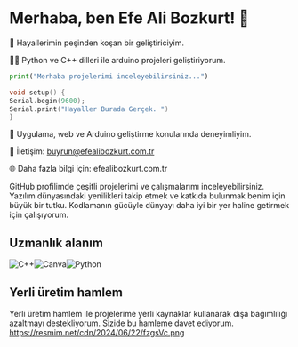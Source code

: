 # Merhaba, ben Efe Ali Bozkurt! 👋 

🚀 Hayallerimin peşinden koşan bir geliştiriciyim.

🧑‍💻 Python ve C++ dilleri ile arduino projeleri geliştiriyorum.
```python
print("Merhaba projelerimi inceleyebilirsiniz...")
```
```c++
void setup() {
Serial.begin(9600);
Serial.print("Hayaller Burada Gerçek. ") 
}
```

📱 Uygulama, web ve Arduino geliştirme konularında deneyimliyim.

📧 İletişim: buyrun@efealibozkurt.com.tr

🌐 Daha fazla bilgi için: efealibozkurt.com.tr

GitHub profilimde çeşitli projelerimi ve çalışmalarımı inceleyebilirsiniz. 
Yazılım dünyasındaki yenilikleri takip etmek ve katkıda bulunmak benim için büyük bir tutku. 
Kodlamanın gücüyle dünyayı daha iyi bir yer haline getirmek için çalışıyorum.





  

## Uzmanlık alanım
 
![C++](https://img.shields.io/badge/c++-%2300599C.svg?style=for-the-badge&logo=c%2B%2B&logoColor=white)![Canva](https://img.shields.io/badge/Canva-%2300C4CC.svg?style=for-the-badge&logo=Canva&logoColor=white)![Python](https://img.shields.io/badge/python-3670A0?style=for-the-badge&logo=python&logoColor=ffdd54)

## Yerli üretim hamlem
Yerli üretim hamlem ile projelerime yerli kaynaklar kullanarak dışa bağımlılığı azaltmayı destekliyorum. Sizide bu hamleme davet ediyorum. 
https://resmim.net/cdn/2024/06/22/fzgsVc.png




